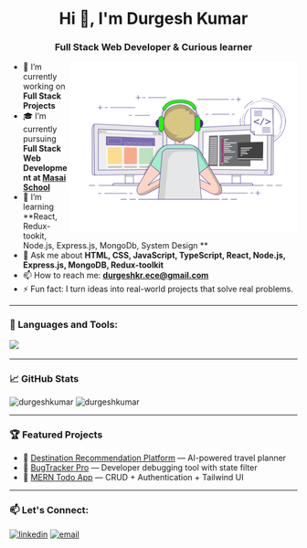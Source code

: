 <h1 align="center">Hi 👋, I'm Durgesh Kumar</h1>
<h3 align="center">Full Stack Web Developer & Curious learner</h3>

<img align="right" alt="Coding" width="400" src="https://raw.githubusercontent.com/devSouvik/devSouvik/master/gif3.gif">

- 🔭 I’m currently working on **Full Stack Projects**
- 🎓 I’m currently pursuing **Full Stack Web Development at [Masai School](https://www.masaischool.com)**
- 🌱 I’m learning **React, Redux-tookit, Node.js, Express.js, MongoDb, System Design **
- 💬 Ask me about **HTML, CSS, JavaScript, TypeScript, React, Node.js, Express.js, MongoDB, Redux-toolkit**
- 📫 How to reach me: **durgeshkr.ece@gmail.com**
- ⚡ Fun fact: I turn ideas into real-world projects that solve real problems.
---

### 🚀 Languages and Tools:

<p align="left">
  <img src="https://skillicons.dev/icons?i=js,ts,react,nodejs,express,mongodb,firebase,tailwind,html,css,git,github,vscode,postman" />
</p>

---

### 📈 GitHub Stats

<p align="left">
  <img src="https://github-readme-stats.vercel.app/api?username=durgeskr-5&show_icons=true&locale=en" alt="durgeshkumar" />
  <img src="https://github-readme-streak-stats.herokuapp.com/?user=durgeskr-5" alt="durgeshkumar" />
</p>

---

### 🏆 Featured Projects

- 🔗 [Destination Recommendation Platform](https://github.com/durgeshkumar/destination-recommender) — AI-powered travel planner
- 🔗 [BugTracker Pro](https://github.com/durgeshkumar/bugtracker-pro) — Developer debugging tool with state filter
- 🔗 [MERN Todo App](https://github.com/durgeshkumar/mern-todo-app) — CRUD + Authentication + Tailwind UI

---

### 📫 Let's Connect:

<p align="left">
  <a href="[https://linkedin.com/in/durgeshkumar](https://www.linkedin.com/in/durgeshkr5/)" target="blank"><img align="center" src="https://skillicons.dev/icons?i=linkedin" alt="linkedin" /></a>
  <a href="mailto:durgeshkr.ece@gmail.com" target="blank"><img align="center" src="https://skillicons.dev/icons?i=gmail" alt="email" /></a>
</p>
